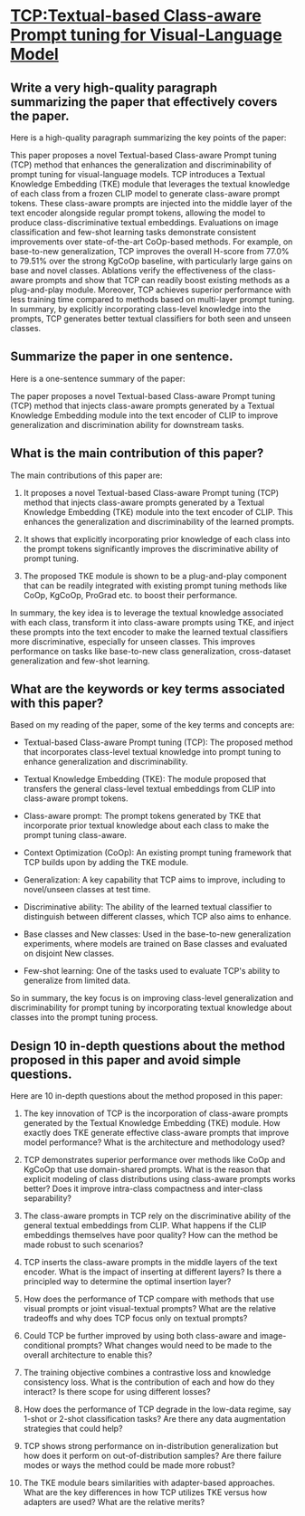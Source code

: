 # [TCP:Textual-based Class-aware Prompt tuning for Visual-Language Model](https://arxiv.org/abs/2311.18231)

## Write a very high-quality paragraph summarizing the paper that effectively covers the paper.

 Here is a high-quality paragraph summarizing the key points of the paper:

This paper proposes a novel Textual-based Class-aware Prompt tuning (TCP) method that enhances the generalization and discriminability of prompt tuning for visual-language models. TCP introduces a Textual Knowledge Embedding (TKE) module that leverages the textual knowledge of each class from a frozen CLIP model to generate class-aware prompt tokens. These class-aware prompts are injected into the middle layer of the text encoder alongside regular prompt tokens, allowing the model to produce class-discriminative textual embeddings. Evaluations on image classification and few-shot learning tasks demonstrate consistent improvements over state-of-the-art CoOp-based methods. For example, on base-to-new generalization, TCP improves the overall H-score from 77.0\% to 79.51\% over the strong KgCoOp baseline, with particularly large gains on base and novel classes. Ablations verify the effectiveness of the class-aware prompts and show that TCP can readily boost existing methods as a plug-and-play module. Moreover, TCP achieves superior performance with less training time compared to methods based on multi-layer prompt tuning. In summary, by explicitly incorporating class-level knowledge into the prompts, TCP generates better textual classifiers for both seen and unseen classes.


## Summarize the paper in one sentence.

 Here is a one-sentence summary of the paper:

The paper proposes a novel Textual-based Class-aware Prompt tuning (TCP) method that injects class-aware prompts generated by a Textual Knowledge Embedding module into the text encoder of CLIP to improve generalization and discrimination ability for downstream tasks.


## What is the main contribution of this paper?

 The main contributions of this paper are:

1. It proposes a novel Textual-based Class-aware Prompt tuning (TCP) method that injects class-aware prompts generated by a Textual Knowledge Embedding (TKE) module into the text encoder of CLIP. This enhances the generalization and discriminability of the learned prompts. 

2. It shows that explicitly incorporating prior knowledge of each class into the prompt tokens significantly improves the discriminative ability of prompt tuning.

3. The proposed TKE module is shown to be a plug-and-play component that can be readily integrated with existing prompt tuning methods like CoOp, KgCoOp, ProGrad etc. to boost their performance.

In summary, the key idea is to leverage the textual knowledge associated with each class, transform it into class-aware prompts using TKE, and inject these prompts into the text encoder to make the learned textual classifiers more discriminative, especially for unseen classes. This improves performance on tasks like base-to-new class generalization, cross-dataset generalization and few-shot learning.


## What are the keywords or key terms associated with this paper?

 Based on my reading of the paper, some of the key terms and concepts are:

- Textual-based Class-aware Prompt tuning (TCP): The proposed method that incorporates class-level textual knowledge into prompt tuning to enhance generalization and discriminability. 

- Textual Knowledge Embedding (TKE): The module proposed that transfers the general class-level textual embeddings from CLIP into class-aware prompt tokens.

- Class-aware prompt: The prompt tokens generated by TKE that incorporate prior textual knowledge about each class to make the prompt tuning class-aware.

- Context Optimization (CoOp): An existing prompt tuning framework that TCP builds upon by adding the TKE module.

- Generalization: A key capability that TCP aims to improve, including to novel/unseen classes at test time.

- Discriminative ability: The ability of the learned textual classifier to distinguish between different classes, which TCP also aims to enhance.

- Base classes and New classes: Used in the base-to-new generalization experiments, where models are trained on Base classes and evaluated on disjoint New classes.

- Few-shot learning: One of the tasks used to evaluate TCP's ability to generalize from limited data.

So in summary, the key focus is on improving class-level generalization and discriminability for prompt tuning by incorporating textual knowledge about classes into the prompt tuning process.


## Design 10 in-depth questions about the method proposed in this paper and avoid simple questions.

 Here are 10 in-depth questions about the method proposed in this paper:

1. The key innovation of TCP is the incorporation of class-aware prompts generated by the Textual Knowledge Embedding (TKE) module. How exactly does TKE generate effective class-aware prompts that improve model performance? What is the architecture and methodology used?

2. TCP demonstrates superior performance over methods like CoOp and KgCoOp that use domain-shared prompts. What is the reason that explicit modeling of class distributions using class-aware prompts works better? Does it improve intra-class compactness and inter-class separability?

3. The class-aware prompts in TCP rely on the discriminative ability of the general textual embeddings from CLIP. What happens if the CLIP embeddings themselves have poor quality? How can the method be made robust to such scenarios? 

4. TCP inserts the class-aware prompts in the middle layers of the text encoder. What is the impact of inserting at different layers? Is there a principled way to determine the optimal insertion layer?

5. How does the performance of TCP compare with methods that use visual prompts or joint visual-textual prompts? What are the relative tradeoffs and why does TCP focus only on textual prompts?

6. Could TCP be further improved by using both class-aware and image-conditional prompts? What changes would need to be made to the overall architecture to enable this?

7. The training objective combines a contrastive loss and knowledge consistency loss. What is the contribution of each and how do they interact? Is there scope for using different losses?

8. How does the performance of TCP degrade in the low-data regime, say 1-shot or 2-shot classification tasks? Are there any data augmentation strategies that could help?

9. TCP shows strong performance on in-distribution generalization but how does it perform on out-of-distribution samples? Are there failure modes or ways the method could be made more robust?

10. The TKE module bears similarities with adapter-based approaches. What are the key differences in how TCP utilizes TKE versus how adapters are used? What are the relative merits?
